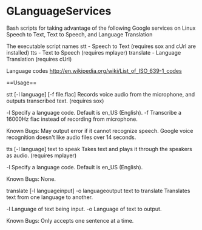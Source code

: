 GLanguageServices
=================

Bash scripts for taking advantage of the following Google services on Linux
Speech to Text, Text to Speech, and Language Translation

The executable script names
stt - Speech to Text (requires sox and cUrl are installed)
tts - Text to Speech (requires mplayer)
translate - Language Translation (requires cUrl)


Language codes
http://en.wikipedia.org/wiki/List_of_ISO_639-1_codes


==Usage==

stt [-l language] [-f file.flac]
Records voice audio from the microphone, and outputs transcribed text. (requires sox)

-l    Specify a language code. Default is en_US (English).
-f    Transcribe a 16000Hz flac instead of recording from microphone.

Known Bugs:
May output error if it cannot recognize speech.
Google voice recognition doesn't like audio files over 14 seconds.



tts [-l language] text to speak
Takes text and plays it through the speakers as audio. (requires mplayer)

-l    Specify a language code. Default is en_US (English).

Known Bugs:
None.



translate [-l languageinput] -o languageoutput text to translate
Translates text from one language to another.

-l    Language of text being input.
-o    Language of text to output.

Known Bugs:
Only accepts one sentence at a time.
